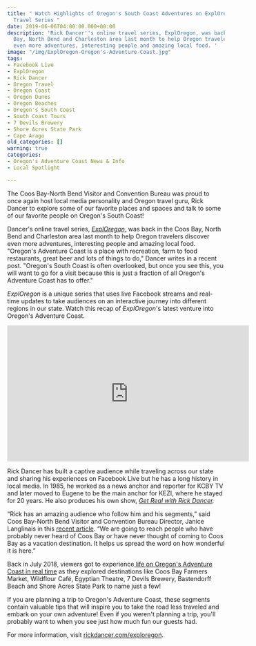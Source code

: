```yaml
---
title: " Watch Highlights of Oregon's South Coast Adventures on ExplOregon Online
  Travel Series "
date: 2019-06-06T04:00:00.000+00:00
description: 'Rick Dancer''s online travel series, ExplOregon, was back in the Coos
  Bay, North Bend and Charleston area last month to help Oregon travelers discover
  even more adventures, interesting people and amazing local food. '
image: "/img/ExplOregon-Oregon's-Adventure-Coast.jpg"
tags:
- Facebook Live
- ExplOregon
- Rick Dancer
- Oregon Travel
- Oregon Coast
- Oregon Dunes
- Oregon Beaches
- Oregon's South Coast
- South Coast Tours
- 7 Devils Brewery
- Shore Acres State Park
- Cape Arago
old_categories: []
warning: true
categories:
- Oregon's Adventure Coast News & Info
- Local Spotlight

---
```

The Coos Bay-North Bend Visitor and Convention Bureau was proud to once again host local media personality and Oregon travel guru, Rick Dancer to explore some of our favorite places and spaces and talk to some of our favorite people on Oregon's South Coast!

Dancer's online travel series, [_ExplOregon,_](https://www.facebook.com/ExplOregon-The-Back-Stories-110944429810670/) was back in the Coos Bay, North Bend and Charleston area last month to help Oregon travelers discover even more adventures, interesting people and amazing local food. "Oregon's Adventure Coast is a place with recreation, farm to food restaurants, great beer and lots of things to do," Dancer writes in a recent post. "Oregon's South Coast is often overlooked, but once you see this, you will want to go for a visit because this is just a fraction of all Oregon's Adventure Coast has to offer."

_ExplOregon_ is a unique series that uses live Facebook streams and real-time updates to take audiences on an interactive journey into different regions in our state. Watch this recap of _ExplOregon_'s latest venture into Oregon's Adventure Coast.

<iframe width="560" height="315" src="https://www.youtube.com/embed/VjgBwUwrFHA" frameborder="0" allow="accelerometer; autoplay; encrypted-media; gyroscope; picture-in-picture" allowfullscreen></iframe>

Rick Dancer has built a captive audience while traveling across our state and sharing his experiences on Facebook Live but he has a long history in local media. In 1985, he worked as a news anchor and reporter for KCBY TV and later moved to Eugene to be the main anchor for KEZI, where he stayed for 20 years. He also produces his own show, [_Get Real with Rick Dancer_](https://rickdancer.com/)_._

“Rick has an amazing audience who follow him and his segments,” said Coos Bay-North Bend Visitor and Convention Bureau Director, Janice Langlinais in this [recent article](https://theworldlink.com/news/local/online-travel-series-rolls-into-town-to-show-off-what/article_69491aa8-4133-5050-9d22-9c19a9ba6005.html). “We are going to reach people who have probably never heard of Coos Bay or have never thought of coming to Coos Bay as a vacation destination. It helps us spread the word on how wonderful it is here.”

Back in July 2018, viewers got to experience[ life on Oregon's Adventure Coast in real time](https://oregonsadventurecoast.com/blog/live-from-oregons-adventure-coast-25-experiences-with-that-oregon-life/) as they explored destinations like Coos Bay Farmers Market, Wildflour Café, Egyptian Theatre, 7 Devils Brewery, Bastendorff Beach and Shore Acres State Park to name just a few!

If you are planning a trip to Oregon's Adventure Coast, these segments contain valuable tips that will inspire you to take the road less traveled and embark  on your own adventure!  Even if you weren't planning a trip, you'll probably want to when you see just how much fun our guests had.

For more information, visit [rickdancer.com/exploregon](https://rickdancer.com/exploregon-the-back-stories/ "https://rickdancer.com/exploregon-the-back-stories/").